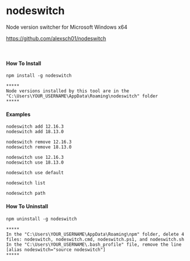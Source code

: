 # nodeswitch

Node version switcher for Microsoft Windows x64

https://github.com/alexsch01/nodeswitch

<br>

#### How To Install

```
npm install -g nodeswitch

*****
Node versions installed by this tool are in the "C:\Users\YOUR_USERNAME\AppData\Roaming\nodeswitch" folder
*****
```

#### Examples

```
nodeswitch add 12.16.3
nodeswitch add 18.13.0

nodeswitch remove 12.16.3
nodeswitch remove 18.13.0

nodeswitch use 12.16.3
nodeswitch use 18.13.0

nodeswitch use default

nodeswitch list

nodeswitch path
```

#### How To Uninstall

```
npm uninstall -g nodeswitch

*****
In the "C:\Users\YOUR_USERNAME\AppData\Roaming\npm" folder, delete 4 files: nodeswitch, nodeswitch.cmd, nodeswitch.ps1, and nodeswitch.sh
In the "C:\Users\YOUR_USERNAME\.bash_profile" file, remove the line [alias nodeswitch="source nodeswitch"]
*****
```
